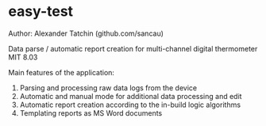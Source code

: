 # easy-test

Author: Alexander Tatchin (github.com/sancau)

Data parse / automatic report creation for multi-channel digital thermometer MIT 8.03   

Main features of the application:

1. Parsing and processing raw data logs from the device
2. Automatic and manual mode for additional data processing and edit  
3. Automatic report creation according to the in-build logic algorithms
4. Templating reports as MS Word documents
